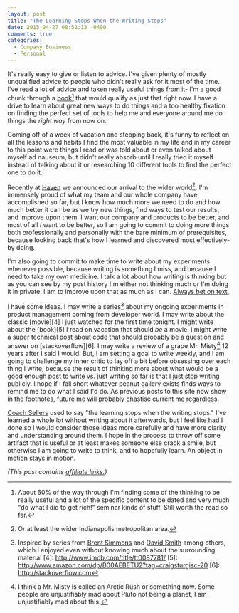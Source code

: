 ```yaml
---
layout: post
title: "The Learning Stops When the Writing Stops"
date: 2015-04-27 00:52:13 -0400
comments: true
categories:
  - Company Business
  - Personal
---
```


It's really easy to give or listen to advice. I've given plenty of mostly unqualified advice to people who didn't really ask for it most of the time. I've read a lot of advice and taken really useful things from it- I'm a good chunk through a [book][1][^1] that would qualify as just that right now. I have a drive to learn about great new ways to do things and a too healthy fixation on finding the perfect set of tools to help me and everyone around me do things the _right way_ from now on.

 [1]: http://www.amazon.com/dp/B002WE46UW?tag=craigsturgisc-20
 [^1]: About 60% of the way through I'm finding some of the thinking to be really useful and a lot of the specific content to be dated and very much "do what I did to get rich!" seminar kinds of stuff. Still worth the read so far.

Coming off of a week of vacation and stepping back, it's funny to reflect on all the lessons and habits I find the most valuable in my life and in my career to this point were things I read or was told about or even talked about myself ad nauseum, but didn't really absorb until I really tried it myself instead of talking about it or researching 10 different tools to find the perfect one to do it.

Recently at [Haven][2] we announced our arrival to the wider world[^2]. I'm immensely proud of what my team and our whole company have accomplished so far, but I know how much more we need to do and how much better it can be as we try new things, find ways to test our results, and improve upon them. I want our company and products to be better, and most of all _I_ want to be better, so I am going to commit to doing more things both professionally and personally with the bare minimum of prerequisites, because looking back that's how I learned and discovered most effectively- by doing.

 [2]: http://joinhaven.com
 [^2]: Or at least the wider Indianapolis metropolitan area.

I'm also going to commit to make time to write about my experiments whenever possible, because writing is something I miss, and because I need to take my own medicine. I talk a lot about how writing is thinking but as you can see by my post history I'm either not thinking much or I'm doing it in private. I am to improve upon that as much as I can. [Always bet on text.][3]

 [3]: http://graydon2.dreamwidth.org/193447.html

I have some ideas. I may write a series[^3] about my ongoing experiments in product management coming from developer world. I may write about the classic [movie][4] I just watched for the first time tonight. I might write about the [book][5] I read on vacation that should _be_ a movie. I might write a super technical post about code that should probably be a question and answer on [stackoverflow][6]. I may write a review of a grape Mr. Misty[^4] 12 years after I said I would. But, I am setting a goal to write weekly, and I am going to challenge my inner critic to lay off a bit before obsessing over each thing I write, because the result of thinking more about what would be a good enough post to write vs. just writing so far is that I just stop writing publicly. I hope if I fall short whatever peanut gallery exists finds ways to remind me to do what I said I'd do. As previous posts to this site now show in the footnotes, future me will probably chastise current me regardless.

 [^3]: Inspired by series from [Brent Simmons](http://inessential.com/vespersyncdiary) and [David Smith](http://david-smith.org/watchkit/) among others, which I enjoyed even without knowing much about the surrounding material
 [4]: http://www.imdb.com/title/tt0087781/
 [5]: http://www.amazon.com/dp/B00AEBETU2?tag=craigsturgisc-20
 [6]: http://stackoverflow.com
 [^4]: I think a Mr. Misty is called an Arctic Rush or something now. Some people are unjustifiably mad about Pluto not being a planet, I am unjustifiably mad about this.

[Coach Sellers][9] used to say "the learning stops when the writing stops." I've learned a whole lot without writing about it afterwards, but I feel like had I done so I would consider those ideas more carefully and have more clarity and understanding around them. I hope in the process to throw off some artifact that is useful or at least makes someone else crack a smile, but otherwise I am going to write to think, and to hopefully learn. An object in motion stays in motion.

 [9]: http://paavo.us/

*(This post contains [affiliate links.][19])*

 [19]: /affiliate-links/
